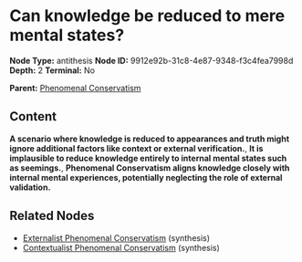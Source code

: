 # Can knowledge be reduced to mere mental states?

**Node Type:** antithesis
**Node ID:** 9912e92b-31c8-4e87-9348-f3c4fea7998d
**Depth:** 2
**Terminal:** No

**Parent:** [Phenomenal Conservatism](phenomenal-conservatism.md)

## Content

**A scenario where knowledge is reduced to appearances and truth might ignore additional factors like context or external verification.**, **It is implausible to reduce knowledge entirely to internal mental states such as seemings.**, **Phenomenal Conservatism aligns knowledge closely with internal mental experiences, potentially neglecting the role of external validation.**

## Related Nodes

- [Externalist Phenomenal Conservatism](externalist-phenomenal-conservatism.md) (synthesis)
- [Contextualist Phenomenal Conservatism](contextualist-phenomenal-conservatism.md) (synthesis)
